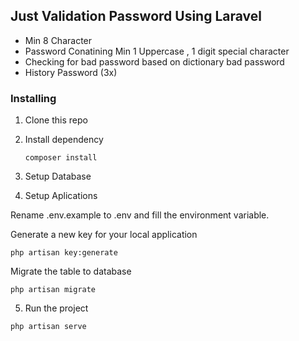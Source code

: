 ## Just Validation Password Using Laravel
- Min 8 Character
- Password Conatining Min 1 Uppercase , 1 digit special character
- Checking for bad password based on dictionary bad password
- History Password (3x)


### Installing

1. Clone this repo

2. Install dependency
   ```
   composer install
   ```

3. Setup Database

4. Setup Aplications

Rename .env.example to .env and fill the environment variable.

Generate a new key for your local application
```
php artisan key:generate
```

Migrate the table to database
```
php artisan migrate

```
5. Run the project
```
php artisan serve
```
